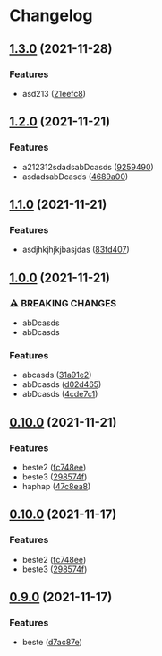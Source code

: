 # Changelog

## [1.3.0](https://www.github.com/kalosisz/git-workshop/compare/v1.2.0...v1.3.0) (2021-11-28)


### Features

* asd213 ([21eefc8](https://www.github.com/kalosisz/git-workshop/commit/21eefc88e92913f969623488719af8ae9b2f2574))

## [1.2.0](https://www.github.com/kalosisz/git-workshop/compare/v1.1.0...v1.2.0) (2021-11-21)


### Features

* a212312sdadsabDcasds ([9259490](https://www.github.com/kalosisz/git-workshop/commit/9259490115584e82296aacded7d2a35dc519c83b))
* asdadsabDcasds ([4689a00](https://www.github.com/kalosisz/git-workshop/commit/4689a00e05cb3694b5b1f7b9be501cd8e66419e7))

## [1.1.0](https://www.github.com/kalosisz/git-workshop/compare/v1.0.0...v1.1.0) (2021-11-21)


### Features

* asdjhkjhjkjbasjdas ([83fd407](https://www.github.com/kalosisz/git-workshop/commit/83fd4072713e55032998173e095385780320f14a))

## [1.0.0](https://www.github.com/kalosisz/git-workshop/compare/v0.10.0...v1.0.0) (2021-11-21)


### ⚠ BREAKING CHANGES

* abDcasds
* abDcasds

### Features

* abcasds ([31a91e2](https://www.github.com/kalosisz/git-workshop/commit/31a91e2e9b870d4c646abc2391453eecec75fa89))
* abDcasds ([d02d465](https://www.github.com/kalosisz/git-workshop/commit/d02d465cd955a8d5babbc1282d2de6c5ef9c8620))
* abDcasds ([4cde7c1](https://www.github.com/kalosisz/git-workshop/commit/4cde7c1ff783df145ec719a99f047e5153005746))

## [0.10.0](https://www.github.com/kalosisz/git-workshop/compare/v0.9.0...v0.10.0) (2021-11-21)


### Features

* beste2 ([fc748ee](https://www.github.com/kalosisz/git-workshop/commit/fc748eef4a222ba33114fe9cc4023c184f0297c3))
* beste3 ([298574f](https://www.github.com/kalosisz/git-workshop/commit/298574fbd3743f41cc132e511a8604a9747eb68c))
* haphap ([47c8ea8](https://www.github.com/kalosisz/git-workshop/commit/47c8ea8a268ed60b7380c2cc35178e8387234258))

## [0.10.0](https://www.github.com/kalosisz/git-workshop/compare/v0.9.0...v0.10.0) (2021-11-17)


### Features

* beste2 ([fc748ee](https://www.github.com/kalosisz/git-workshop/commit/fc748eef4a222ba33114fe9cc4023c184f0297c3))
* beste3 ([298574f](https://www.github.com/kalosisz/git-workshop/commit/298574fbd3743f41cc132e511a8604a9747eb68c))

## [0.9.0](https://www.github.com/kalosisz/git-workshop/compare/v0.8.0...v0.9.0) (2021-11-17)


### Features

* beste ([d7ac87e](https://www.github.com/kalosisz/git-workshop/commit/d7ac87ebc463684e7ccfb8df594a1246d2dd340f))
